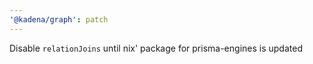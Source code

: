 ```yaml
---
'@kadena/graph': patch
---
```


Disable `relationJoins` until nix' package for prisma-engines is updated
